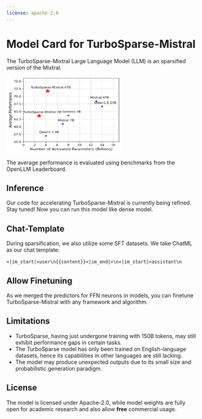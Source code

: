 ```yaml
---
license: apache-2.0
---
```

# Model Card for TurboSparse-Mistral
The TurboSparse-Mixtral Large Language Model (LLM) is an sparsified version of the Mixtral.

<img src="takeaway.png" alt="avatar" width="300" height="200"/>

The average performance is evaluated using benchmarks from the OpenLLM Leaderboard.

## Inference

Our code for accelerating TurboSparse-Mixtral is currently being refined. Stay tuned! Now you can run this model like dense model.

## Chat-Template

During sparsification, we also utilize some SFT datasets.
We take ChatML as our chat template:
```
<|im_start|>user\n{{content}}<|im_end|>\n<|im_start|>assistant\n
```

## Allow Finetuning

As we merged the predictors for FFN neurons in models, you can finetune TurboSparse-Mistral with any framework and algorithm.

## Limitations
* TurboSparse, having just undergone training with 150B tokens, may still exhibit performance gaps in certain tasks.
* The TurboSparse model has only been trained on English-language datasets, hence its capabilities in other languages are still lacking.
* The model may produce unexpected outputs due to its small size and probabilistic generation paradigm.

## License

The model is licensed under Apache-2.0, while model weights are fully open for academic research and also allow **free** commercial usage. 